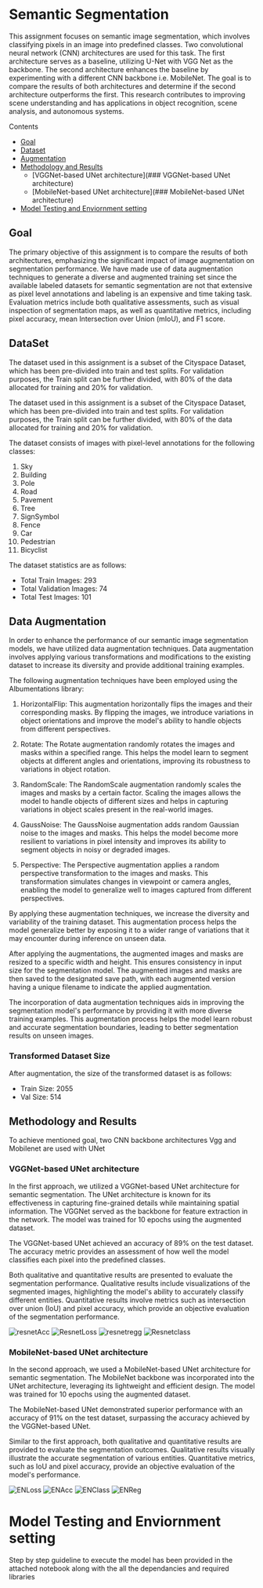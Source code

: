 # Semantic Segmentation
This assignment focuses on semantic image segmentation, which involves classifying pixels in an image into predefined classes. Two convolutional neural network (CNN) architectures are used for this task. The first architecture serves as a baseline, utilizing  U-Net with VGG Net as the backbone. The second architecture enhances the baseline by experimenting with a different CNN backbone i.e. MobileNet. The goal is to compare the results of both architectures and determine if the second architecture outperforms the first. This research contributes to improving scene understanding and has applications in object recognition, scene analysis, and autonomous systems.

<!--ts-->
Contents
<!--te-->

<!--ts-->
* [Goal](##Goal)
* [Dataset](##DataSet)
* [Augmentation](##Augmentation)
* [Methodology and Results](##MethodologyandResults)
	* [VGGNet-based UNet architecture](### VGGNet-based UNet architecture)	
	* [MobileNet-based UNet architecture](### MobileNet-based UNet architecture)
* [Model Testing and Enviornment setting](##ModelTestingandEnviornmentsetting)
<!--te-->

## Goal 
The primary objective of this assignment is to compare the results of both architectures, emphasizing the significant impact of image augmentation on segmentation performance. We have made use of data augmentation techniques to generate a diverse and augmented training set since the available labeled datasets for semantic segmentation are not that extensive as pixel level annotations and labeling is an expensive and time taking task. Evaluation metrics include both qualitative assessments, such as visual inspection of segmentation maps, as well as quantitative metrics, including pixel accuracy, mean Intersection over Union (mIoU), and F1 score.

## DataSet 
The dataset used in this assignment is a subset of the Cityspace Dataset, which has been pre-divided into train and test splits. For validation purposes, the Train split can be further divided, with 80\% of the data allocated for training and 20\% for validation.

The dataset used in this assignment is a subset of the Cityspace Dataset, which has been pre-divided into train and test splits. For validation purposes, the Train split can be further divided, with 80% of the data allocated for training and 20% for validation.

The dataset consists of images with pixel-level annotations for the following classes:
1. Sky
2. Building
3. Pole
4. Road
5. Pavement
6. Tree
7. SignSymbol
8. Fence
9. Car
10. Pedestrian
11. Bicyclist

The dataset statistics are as follows:
- Total Train Images: 293
- Total Validation Images: 74
- Total Test Images: 101

## Data Augmentation

In order to enhance the performance of our semantic image segmentation models, we have utilized data augmentation techniques. Data augmentation involves applying various transformations and modifications to the existing dataset to increase its diversity and provide additional training examples.

The following augmentation techniques have been employed using the Albumentations library:

1. HorizontalFlip: This augmentation horizontally flips the images and their corresponding masks. By flipping the images, we introduce variations in object orientations and improve the model's ability to handle objects from different perspectives.

2. Rotate: The Rotate augmentation randomly rotates the images and masks within a specified range. This helps the model learn to segment objects at different angles and orientations, improving its robustness to variations in object rotation.

3. RandomScale: The RandomScale augmentation randomly scales the images and masks by a certain factor. Scaling the images allows the model to handle objects of different sizes and helps in capturing variations in object scales present in the real-world images.

4. GaussNoise: The GaussNoise augmentation adds random Gaussian noise to the images and masks. This helps the model become more resilient to variations in pixel intensity and improves its ability to segment objects in noisy or degraded images.

5. Perspective: The Perspective augmentation applies a random perspective transformation to the images and masks. This transformation simulates changes in viewpoint or camera angles, enabling the model to generalize well to images captured from different perspectives.

By applying these augmentation techniques, we increase the diversity and variability of the training dataset. This augmentation process helps the model generalize better by exposing it to a wider range of variations that it may encounter during inference on unseen data.

After applying the augmentations, the augmented images and masks are resized to a specific width and height. This ensures consistency in input size for the segmentation model. The augmented images and masks are then saved to the designated save path, with each augmented version having a unique filename to indicate the applied augmentation.

The incorporation of data augmentation techniques aids in improving the segmentation model's performance by providing it with more diverse training examples. This augmentation process helps the model learn robust and accurate segmentation boundaries, leading to better segmentation results on unseen images.

### Transformed Dataset Size

After augmentation, the size of the transformed dataset is as follows:

- Train Size: 2055
- Val Size: 514


## Methodology and Results

To achieve mentioned goal, two CNN backbone architectures Vgg and Mobilenet are used with UNet
### VGGNet-based UNet architecture
In the first approach, we utilized a VGGNet-based UNet architecture for semantic segmentation. The UNet architecture is known for its effectiveness in capturing fine-grained details while maintaining spatial information. The VGGNet served as the backbone for feature extraction in the network. The model was trained for 10 epochs using the augmented dataset.

The VGGNet-based UNet achieved an accuracy of 89\% on the test dataset. The accuracy metric provides an assessment of how well the model classifies each pixel into the predefined classes.

Both qualitative and quantitative results are presented to evaluate the segmentation performance. Qualitative results include visualizations of the segmented images, highlighting the model's ability to accurately classify different entities. Quantitative results involve metrics such as intersection over union (IoU) and pixel accuracy, which provide an objective evaluation of the segmentation performance.

![resnetAcc](https://user-images.githubusercontent.com/59650991/236348040-257d6977-bd10-413c-8265-e0ad59651854.PNG)
![ResnetLoss](https://user-images.githubusercontent.com/59650991/236348066-20cc5772-9a5a-4c63-a001-8d766ad8ca04.PNG)
![resnetregg](https://user-images.githubusercontent.com/59650991/236348089-70ca7d2b-3883-48c2-94ca-f5a8a13e2495.PNG)
![Resnetclass](https://user-images.githubusercontent.com/59650991/236348110-44ae6633-1d07-4e5c-8947-770916b974e8.PNG)

### MobileNet-based UNet architecture
In the second approach, we used a MobileNet-based UNet architecture for semantic segmentation. The MobileNet backbone was incorporated into the UNet architecture, leveraging its lightweight and efficient design. The model was trained for 10 epochs using the augmented dataset.

The MobileNet-based UNet demonstrated superior performance with an accuracy of 91\% on the test dataset, surpassing the accuracy achieved by the VGGNet-based UNet.

Similar to the first approach, both qualitative and quantitative results are provided to evaluate the segmentation outcomes. Qualitative results visually illustrate the accurate segmentation of various entities. Quantitative metrics, such as IoU and pixel accuracy, provide an objective evaluation of the model's performance.

![ENLoss](https://user-images.githubusercontent.com/59650991/236348302-86ab8d7f-fc86-4066-ad88-524e943a8883.PNG)
![ENAcc](https://user-images.githubusercontent.com/59650991/236348317-72fef089-560d-4f2d-8bfc-d3dc1f4b7d9d.PNG)
![ENClass](https://user-images.githubusercontent.com/59650991/236348341-f8976ea8-ffd8-454a-ab1b-3efcca93e123.PNG)
![ENReg](https://user-images.githubusercontent.com/59650991/236348348-ff95dd13-d493-49bf-879c-8c4e08fac363.PNG)


# Model Testing and Enviornment setting
Step by step guideline to execute the model has been provided in the attached notebook along with the all the dependancies and required libraries

